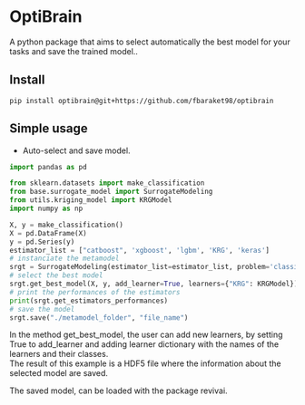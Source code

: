 
# OptiBrain

A python package that aims to select automatically the best model for your tasks and save the trained model..

## Install

`pip install optibrain@git+https://github.com/fbaraket98/optibrain`

## Simple usage

* Auto-select and save model.

```python
import pandas as pd

from sklearn.datasets import make_classification
from base.surrogate_model import SurrogateModeling
from utils.kriging_model import KRGModel
import numpy as np

X, y = make_classification()
X = pd.DataFrame(X)
y = pd.Series(y)
estimator_list = ["catboost", 'xgboost', 'lgbm', 'KRG', 'keras']
# instanciate the metamodel
srgt = SurrogateModeling(estimator_list=estimator_list, problem='classification')
# select the best model
srgt.get_best_model(X, y, add_learner=True, learners={"KRG": KRGModel})
# print the performances of the estimators
print(srgt.get_estimators_performances)
# save the model
srgt.save("./metamodel_folder", "file_name")
```

In the method get_best_model, the user can add new learners, by setting True to add_learner and adding learner dictionary with
the names of the learners and their classes.  
The result of this example is a HDF5 file where the information about the selected model are saved.

The saved model, can be loaded with the package revivai.



